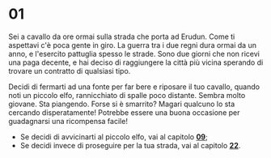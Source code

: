 # 01

Sei a cavallo da ore ormai sulla strada che porta ad Erudun. 
Come ti aspettavi c'è poca gente in giro. La guerra tra i due regni dura ormai da un anno, 
e l'esercito pattuglia spesso le strade. Sono due giorni che non ricevi una paga decente, e 
hai deciso di raggiungere la città più vicina sperando di trovare un contratto di qualsiasi tipo.

Decidi di fermarti ad una fonte per far bere e riposare il tuo cavallo, quando noti un piccolo elfo, 
rannicchiato di spalle poco distante. Sembra molto giovane. Sta piangendo. 
Forse si è smarrito? Magari qualcuno lo sta cercando disperatamente! 
Potrebbe essere una buona occasione per guadagnarsi una ricompensa facile!

- Se decidi di avvicinarti al piccolo elfo, vai al capitolo [**09**](/09/README.md);
- Se decidi invece di proseguire per la tua strada, vai al capitolo [**22**](/10/README.md).

